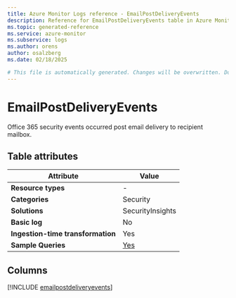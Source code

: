 ```yaml
---
title: Azure Monitor Logs reference - EmailPostDeliveryEvents
description: Reference for EmailPostDeliveryEvents table in Azure Monitor Logs.
ms.topic: generated-reference
ms.service: azure-monitor
ms.subservice: logs
ms.author: orens
author: osalzberg
ms.date: 02/18/2025

# This file is automatically generated. Changes will be overwritten. Do not change this file directly.
---
```


# EmailPostDeliveryEvents

Office 365 security events occurred post email delivery to recipient mailbox.


## Table attributes

|Attribute|Value|
|---|---|
|**Resource types**|-|
|**Categories**|Security|
|**Solutions**| SecurityInsights|
|**Basic log**|No|
|**Ingestion-time transformation**|Yes|
|**Sample Queries**|[Yes](/azure/azure-monitor/reference/queries/emailpostdeliveryevents)|



## Columns
  
[!INCLUDE [emailpostdeliveryevents](~/reusable-content/ce-skilling/azure/includes/azure-monitor/reference/tables/emailpostdeliveryevents-include.md)]
